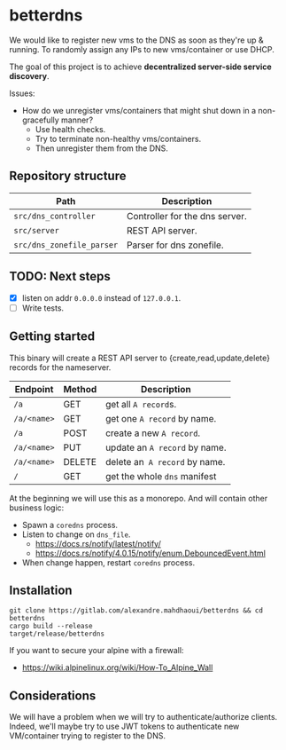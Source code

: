 # betterdns

We would like to register new vms to the DNS as soon as they're up & running. 
To randomly assign any IPs to new vms/container or use DHCP.

The goal of this project is to achieve **decentralized server-side service discovery**.

Issues: 
- How do we unregister vms/containers that might shut down in a non-gracefully manner?
  - Use health checks.
  - Try to terminate non-healthy vms/containers.
  - Then unregister them from the DNS.

## Repository structure

| Path                      | Description                    |
|---------------------------|--------------------------------|
| `src/dns_controller`      | Controller for the dns server. |
| `src/server`              | REST API server.               |
| `src/dns_zonefile_parser` | Parser for dns zonefile.       |

## TODO: Next steps
- [x] listen on addr `0.0.0.0` instead of `127.0.0.1`.
- [ ] Write tests.

## Getting started

This binary will create a REST API server to {create,read,update,delete} records for the nameserver.

| Endpoint    | Method | Description                   |
|-------------|--------|-------------------------------|
| `/a`        | GET    | get all `A record`s.          |
| `/a/<name>` | GET    | get one `A record` by name.   |
| `/a`        | POST   | create a new `A record`.      |
| `/a/<name>` | PUT    | update an `A record` by name. |
| `/a/<name>` | DELETE | delete an` A record` by name. |
| `/`         | GET    | get the whole `dns` manifest  |

At the beginning we will use this as a monorepo. And will contain other business logic:
- Spawn a `coredns` process.
- Listen to change on `dns_file`.
  - https://docs.rs/notify/latest/notify/
  - https://docs.rs/notify/4.0.15/notify/enum.DebouncedEvent.html 
- When change happen, restart `coredns` process.

## Installation

```shell
git clone https://gitlab.com/alexandre.mahdhaoui/betterdns && cd betterdns
cargo build --release
target/release/betterdns
```

If you want to secure your alpine with a firewall:
- https://wiki.alpinelinux.org/wiki/How-To_Alpine_Wall

## Considerations

We will have a problem when we will try to authenticate/authorize clients.
Indeed, we'll maybe try to use JWT tokens to authenticate new VM/container trying to register to the DNS.